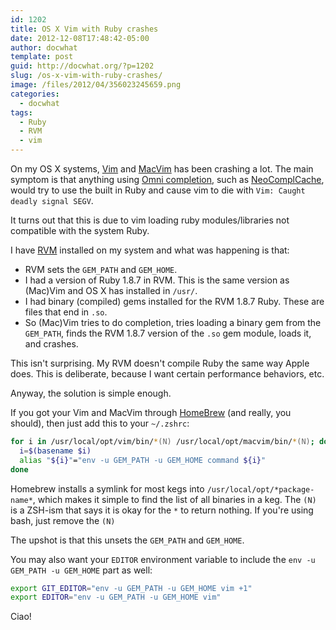 ```yaml
---
id: 1202
title: OS X Vim with Ruby crashes
date: 2012-12-08T17:48:42-05:00
author: docwhat
template: post
guid: http://docwhat.org/?p=1202
slug: /os-x-vim-with-ruby-crashes/
image: /files/2012/04/356023245659.png
categories:
  - docwhat
tags:
  - Ruby
  - RVM
  - vim
---
```

On my OS X systems, [Vim](http://www.vim.org) and
[MacVim](https://code.google.com/p/macvim/) has been crashing a lot. The
main symptom is that anything using [Omni
completion](http://vim.wikia.com/wiki/Omni_completion), such as
[NeoComplCache](https://github.com/Shougo/neocomplcache), would try to
use the built in Ruby and cause vim to die with
`Vim: Caught deadly signal SEGV`.

It turns out that this is due to vim loading ruby modules/libraries not
compatible with the system Ruby.

I have [RVM](http://rvm.io) installed on my system and what was
happening is that:

-   RVM sets the `GEM_PATH` and `GEM_HOME`.
-   I had a version of Ruby 1.8.7 in RVM. This is the same version as
    (Mac)Vim and OS X has installed in `/usr/`.
-   I had binary (compiled) gems installed for the RVM 1.8.7 Ruby. These
    are files that end in `.so`.
-   So (Mac)Vim tries to do completion, tries loading a binary gem from
    the `GEM_PATH`, finds the RVM 1.8.7 version of the `.so` gem module,
    loads it, and crashes.

This isn't surprising. My RVM doesn't compile Ruby the same way Apple
does. This is deliberate, because I want certain performance behaviors,
etc.

Anyway, the solution is simple enough.

If you got your Vim and MacVim through
[HomeBrew](http://mxcl.github.com/homebrew/) (and really, you should),
then just add this to your `~/.zshrc`:

``` zsh
for i in /usr/local/opt/vim/bin/*(N) /usr/local/opt/macvim/bin/*(N); do
  i=$(basename $i)
  alias "${i}"="env -u GEM_PATH -u GEM_HOME command ${i}"
done
```

Homebrew installs a symlink for most kegs into
`/usr/local/opt/*package-name*`, which makes it simple to find the list
of all binaries in a keg. The `(N)` is a ZSH-ism that says it is okay
for the `*` to return nothing. If you're using bash, just remove the
`(N)`

The upshot is that this unsets the `GEM_PATH` and `GEM_HOME`.

You may also want your `EDITOR` environment variable to include the
`env -u GEM_PATH -u GEM_HOME` part as well:

``` zsh
export GIT_EDITOR="env -u GEM_PATH -u GEM_HOME vim +1"
export EDITOR="env -u GEM_PATH -u GEM_HOME vim"
```

Ciao!
